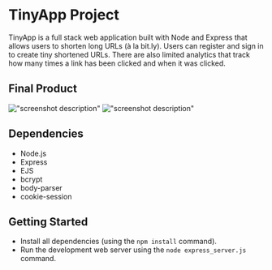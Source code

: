 # TinyApp Project

TinyApp is a full stack web application built with Node and Express that allows users to shorten long URLs (à la bit.ly). Users can register and sign in to create tiny shortened URLs. There are also limited analytics that track how many times a link has been clicked and when it was clicked.

## Final Product

!["screenshot description"](#)
!["screenshot description"](#)

## Dependencies

- Node.js
- Express
- EJS
- bcrypt
- body-parser
- cookie-session

## Getting Started

- Install all dependencies (using the `npm install` command).
- Run the development web server using the `node express_server.js` command.